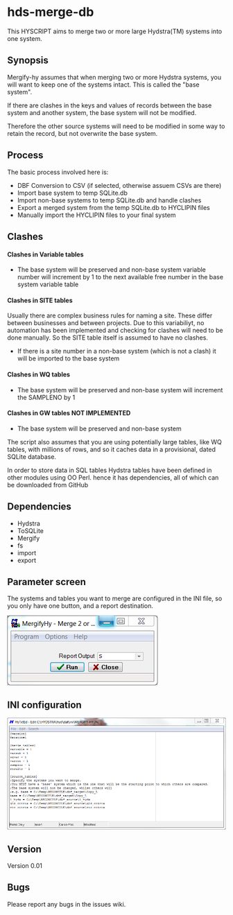hds-merge-db
============

This HYSCRIPT aims to merge two or more large Hydstra(TM) systems into one system.

## Synopsis

Mergify-hy assumes that when merging two or more Hydstra systems, you will want to keep one of the systems intact. This is called the "base system". 

If there are clashes in the keys and values of records between the base system and another system, the base system will not be modified.

Therefore the other source systems will need to be modified in some way to retain the record, but not overwrite the base system.

## Process

The basic process involved here is:

* DBF Conversion to CSV (if selected, otherwise assuem CSVs are there)
* Import base system to temp SQLite.db
* Import non-base systems to temp SQLite.db and handle clashes
* Export a merged system from the temp SQLite.db to HYCLIPIN files
* Manually import the HYCLIPIN files to your final system

## Clashes
 
#### Clashes in Variable tables 

* The base system will be preserved and non-base system variable number will increment by 1 to the next available free number in the base system variable table

#### Clashes in SITE tables

Usually there are complex business rules for naming a site. These differ between businesses and between projects. Due to this variabiliyt, no automation has been implemented and checking for clashes will need to be done manually. So the SITE table itself is assumed to have no clashes.

* If there is a site number in a non-base system (which is not a clash) it will be imported to the base system

#### Clashes in WQ tables

* The base system will be preserved and non-base system will increment the SAMPLENO by 1

#### Clashes in GW tables NOT IMPLEMENTED

* The base system will be preserved and non-base system 



The script also assumes that you are using potentially large tables, like WQ tables, with millions of rows, and so it caches data in a provisional, dated SQLite database.

In order to store data in SQL tables Hydstra tables have been defined in other modules using OO Perl. hence it has dependencies, all of which can be downloaded from GitHub

## Dependencies

* Hydstra
* ToSQLite
* Mergify
* fs
* import
* export

## Parameter screen

The systems and tables you want to merge are configured in the INI file, so you only have one button, and a report destination.

![Parameter screen](/images/psc.PNG)

## INI configuration

![INI file](/images/ini.png)

## Version

Version 0.01
  
## Bugs

Please report any bugs in the issues wiki.

